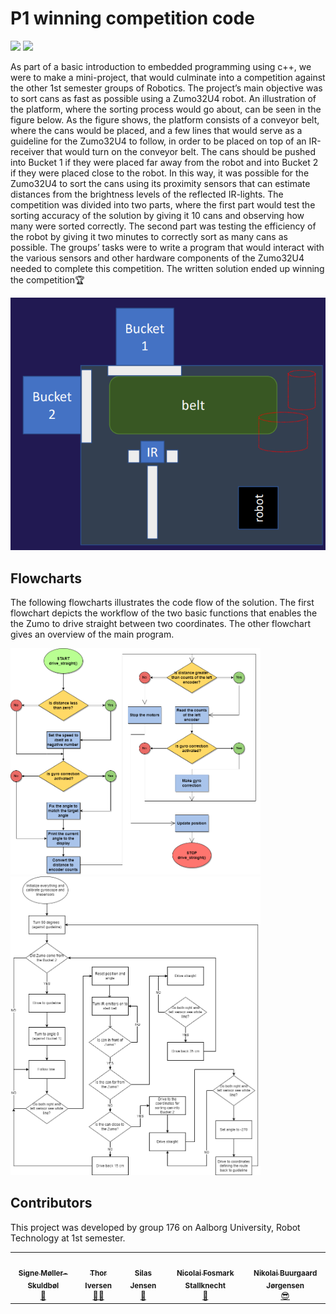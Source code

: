 # P1 winning competition code
<a href="#sec_contributors"><img src="https://img.shields.io/badge/Authors-Group_176-blue.svg"></a> ![](https://img.shields.io/badge/C++-20-brightgreen.svg) 


As part of a basic introduction to embedded programming using c++, we were to make a mini-project,
that would culminate into a competition against the other 1st semester groups of Robotics. 
The project’s main objective was to sort cans as fast as possible using a Zumo32U4 robot. An illustration of the platform, 
where the sorting process would go about, can be seen in the figure below. As the figure shows, the platform consists of a conveyor belt, where the cans
would be placed, and a few lines that would serve as a guideline for the Zumo32U4 to follow, in order
to be placed on top of an IR-receiver that would turn on the conveyor belt. The cans should be pushed
into Bucket 1 if they were placed far away from the robot and into Bucket 2 if they were placed close
to the robot. In this way, it was possible for the Zumo32U4 to sort the cans using its proximity sensors
that can estimate distances from the brightness levels of the reflected IR-lights. The competition was
divided into two parts, where the first part would test the sorting accuracy of the solution by giving it
10 cans and observing how many were sorted correctly. The second part was testing the efficiency of
the robot by giving it two minutes to correctly sort as many cans as possible. The groups’ tasks were
to write a program that would interact with the various sensors and other hardware components of the
Zumo32U4 needed to complete this competition. The written solution ended up winning the competition🏆

<img src="Sorting-Platform.png" width="540">

## Flowcharts
The following flowcharts illustrates the code flow of the solution. The first flowchart depicts the workflow of the two basic functions that enables the the Zumo to drive straight between two coordinates.
The other flowchart gives an overview of the main program.

<img src="drive_to_coordinate()%20%26%20drive_straight()-drive_straight_comp.png" width="400"><img src="Main.drawio.png" width="400">

## Contributors
This project was developed by group 176 on Aalborg University, Robot Technology at 1st semester.

<section id="sec_contributors">
<table>
  <tr> 
    <td align="center"><a target="_blank" rel="noreferrer noopener" href="https://github.com/signeskuldbol"><img src="https://avatars.githubusercontent.com/u/117270262?v=4" width="100px;" alt=""/><br/><sub><b>Signe Møller-Skuldbøl</b></sub></a></br><a href="gttps://github.com/signeskuldbol" title="">👧</a></td>
    <td align="center"><a target="_blank" rel="noreferrer noopener" href="https://github.com/thor2643"><img src="https://avatars.githubusercontent.com/u/66319719?v=4" width="100px;" alt=""/><br/><sub><b>Thor Iversen</b></sub></a></br><a href="gttps://github.com/thor2643" title="">👨‍🌾</a></td>
    <td align="center"><a target="_blank" rel="noreferrer noopener" href="https://github.com/silasjensen2001"><img src="https://avatars.githubusercontent.com/u/54105795?v=4" width="100px;" alt=""/><br/><sub><b>Silas Jensen</b></sub></a></br><a href="gttps://github.com/silasjensen2001" title="">🤠</a></td>
  <td align="center"><a target="_blank" rel="noreferrer noopener" href="https://github.com/nicopiko"><img src="https://avatars.githubusercontent.com/u/117265455?v=4" width="100px;" alt=""/><br/><sub><b>Nicolai Fosmark Stallknecht</b></sub></a></br><a href="gttps://github.com/nicopiko" title="">🐻</a></td>
  <td align="center"><a target="_blank" rel="noreferrer noopener" href="https://github.com/nikkokid"><img src="https://avatars.githubusercontent.com/u/117265782?v=4" width="100px;" alt=""/><br/><sub><b>Nikolai Buurgaard Jørgensen</b></sub></a></br><a href="gttps://github.com/nikkokid" title="">😎</a></td>

  </tr>
</table>

